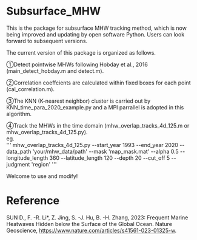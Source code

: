 # Subsurface_MHW
This is the package for subsurface MHW tracking method, which is now being improved and updating by open software Python. Users can look forward to subsequent versions.


The current version of this package is organized as follows.


①Detect pointwise MHWs following Hobday et al., 2016 (main_detect_hobday.m and detect.m).


②Correlation coeffcients are calculated within fixed boxes for each point (cal_correlation.m).


③The KNN (K-nearest neighbor) cluster is carried out by KNN_time_para_2020_example.py and a MPI parrallel is adopted in this algorithm.


④Track the MHWs in the time domain (mhw_overlap_tracks_4d_125.m or mhw_overlap_tracks_4d_125.py).<br>
 eg.<br>
 '''
 mhw_overlap_tracks_4d_125.py --start_year 1993 --end_year 2020 --data_path 'your/mhw_data/path' --mask 'map_mask.mat' --alpha 0.5 --longitude_length 360 --latitude_length 120 --depth 20 --cut_off 5 --judgment 'region'
'''

Welcome to use and modify!


# Reference
SUN D., F. -R. Li*, Z. Jing, S. -J. Hu, B. -H. Zhang, 2023: Frequent Marine Heatwaves Hidden below the Surface of the Global Ocean. Nature Geoscience, https://www.nature.com/articles/s41561-023-01325-w.
